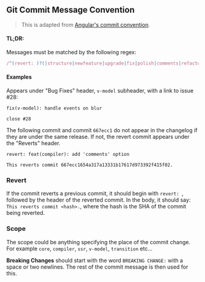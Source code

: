 ## Git Commit Message Convention

> This is adapted from [Angular's commit convention](https://github.com/conventional-changelog/conventional-changelog/tree/master/packages/conventional-changelog-angular).

#### TL;DR:

Messages must be matched by the following regex:

``` js
/^(revert: )?(|structure|newfeature|upgrade|fix|polish|comments|refactor||test|workflow|wip(work in progress)|chore|undo)(\(.+\))?: .{1,50}/
```

#### Examples

Appears under "Bug Fixes" header, `v-model` subheader, with a link to issue #28:

```
fix(v-model): handle events on blur

close #28
```

The following commit and commit `667ecc1` do not appear in the changelog if they are under the same release. If not, the revert commit appears under the "Reverts" header.

```
revert: feat(compiler): add 'comments' option

This reverts commit 667ecc1654a317a13331b17617d973392f415f02.
```

### Revert

If the commit reverts a previous commit, it should begin with `revert: `, followed by the header of the reverted commit. In the body, it should say: `This reverts commit <hash>.`, where the hash is the SHA of the commit being reverted.


### Scope

The scope could be anything specifying the place of the commit change. For example `core`, `compiler`, `ssr`, `v-model`, `transition` etc...

**Breaking Changes** should start with the word `BREAKING CHANGE:` with a space or two newlines. The rest of the commit message is then used for this.